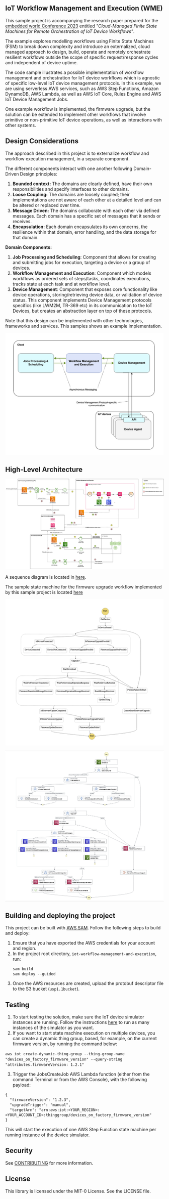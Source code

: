 ## IoT Workflow Management and Execution (WME) 
This sample project is accompanying the research paper prepared for  the [embedded world Conference 2023](https://events.weka-fachmedien.de/embedded-world-conference/program/) entitled _"Cloud-Managed Finite State Machines for Remote Orchestration of IoT Device Workflows"_. 

The example explores modelling workflows using Finite State Machines (FSM) to break down complexity and introduce an externalized, cloud managed approach to design, build, operate and remotely orchestrate resilient workflows
outside the scope of specific request/response cycles and independent of device uptime.

The code sample illustrates a possible implementation of workflow management and orchestration for IoT device workflows which is agnostic of specific low-level IoT device management protocols. 
In this example, we are using serverless AWS services, such as AWS Step Functions, Amazon DynamoDB, AWS Lambda, as well as AWS IoT Core, Rules Engine and AWS IoT Device Management Jobs. 

One example workflow is implemented, the firmware upgrade, but the solution can be extended to implement other workflows that involve primitive or non-primitive IoT device operations, as well as interactions with other systems.

## Design Considerations
The approach described in this project is to externalize workflow and workflow execution management, in a separate component. 

The different components interact with one another following Domain-Driven Design principles:

1)	**Bounded context:** The domains are clearly defined, have their own responsibilities and specify interfaces to other domains.
2)	**Loose Coupling:** The domains are loosely coupled; their implementations are not aware of each other at a detailed level and can be altered or replaced over time.
3)	**Message Driven:** The domains collaborate with each other via defined messages. Each domain has a specific set of messages that it sends or receives. 
4)  **Encapsulation:** Each domain encapsulates its own concerns, the resilience within that domain, error handling, and the data storage for that domain.

**Domain Components:**
1. **Job Processing and Scheduling**: Component that allows for creating and submitting jobs for execution, targeting a device or a group of devices.
2. **Workflow Management and Execution**: Component which models workflows as ordered sets of steps/tasks, coordinates executions, tracks state at each task and at workflow level.
3. **Device Management**: Component that exposes core functionality like device operations, storing/retrieving device data, or validation of device status. This component implements Device Management protocols specifics (like LWM2M, TR-369 etc) in its communication to the IoT Devices, but 
creates an abstraction layer on top of these protocols.

Note that this design can be implemented with other technologies, frameworks and services. This samples shows an example implementation.

![](docs/design-considerations.png)

## High-Level Architecture
![](docs/high-level-solution.png)

A sequence diagram is located in [here](/docs/Sequence-Diagram.png). 

The sample state machine for the firmware upgrade workflow implemented by this sample project is located [here](workflow-management-and-execution/statemachine/firmware_upgrade.asl.json)

![](docs/stepfunctions_statemachine.png)

![](docs/stepfunctions_aws_service_integration.png)

## Building and deploying the project

This project can be built with [AWS SAM](https://docs.aws.amazon.com/serverless-application-model/latest/developerguide/what-is-sam.html). 
Follow the following steps to build and deploy:
1. Ensure that you have exported the AWS credentials for your account and region.
2. In the project root directory, `iot-workflow-management-and-execution`, run:
   ```
   sam build
   sam deploy --guided
    ```
3. Once the AWS resources are created, upload the protobuf descriptor file to the S3 bucket (`usp1.1bucket`).

## Testing
1. To start testing the solution, make sure the IoT device simulator instances are running. Follow the instructions [here](device-agent-simulator/README.md) to run as many instances of the simulator as you want.
2. If you want to start state machine execution on multiple devices, you can create a dynamic thing group, based, for example, on the current firmware version, by running the command below:

`aws iot create-dynamic-thing-group --thing-group-name "devices_on_factory_firmware_version" --query-string "attributes.firmwareVersion: 1.2.1"`

3. Trigger the JobsCreateJob AWS Lambda function (either from the command Terminal or from the AWS Console), with the following payload:

```
{
  "firmwareVersion": "1.2.3",
  "upgradeTrigger": "manual",
  "targetArn": "arn:aws:iot:<YOUR_REGION>:<YOUR_ACCOUNT_ID>:thinggroup/devices_on_factory_firmware_version"
}

```
This will start the execution of one AWS Step Function state machine per running instance of the device simulator. 

## Security

See [CONTRIBUTING](CONTRIBUTING.md#security-issue-notifications) for more information.

## License

This library is licensed under the MIT-0 License. See the LICENSE file.

